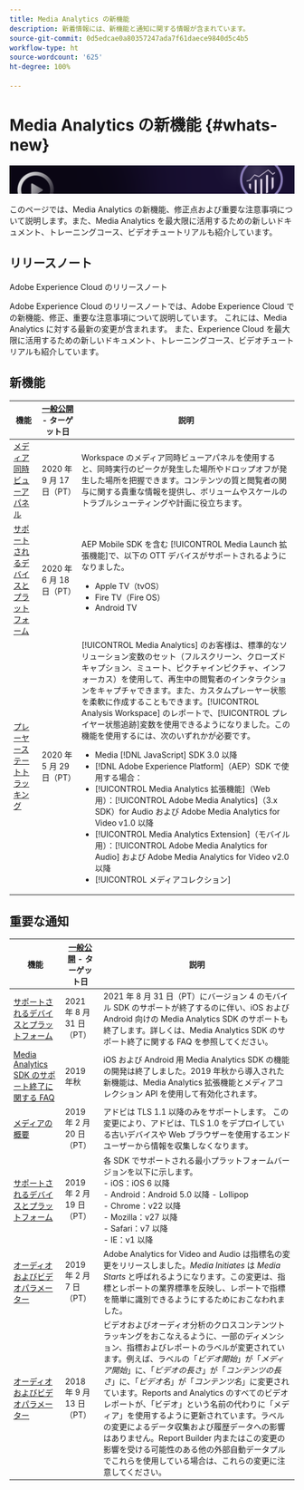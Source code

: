 ```yaml
---
title: Media Analytics の新機能
description: 新着情報には、新機能と通知に関する情報が含まれています。
source-git-commit: 0d5edcae0a80357247ada7f61daece9840d5c4b5
workflow-type: ht
source-wordcount: '625'
ht-degree: 100%

---
```



# Media Analytics の新機能 {#whats-new}

![バナー](assets/media_analytics_banner.png)


このページでは、Media Analytics の新機能、修正点および重要な注意事項について説明します。また、Media Analytics を最大限に活用するための新しいドキュメント、トレーニングコース、ビデオチュートリアルも紹介しています。


## リリースノート

Adobe Experience Cloud のリリースノート

Adobe Experience Cloud のリリースノートでは、Adobe Experience Cloud での新機能、修正、重要な注意事項について説明しています。 これには、Media Analytics に対する最新の変更が含まれます。 また、Experience Cloud を最大限に活用するための新しいドキュメント、トレーニングコース、ビデオチュートリアルも紹介しています。

## 新機能

| 機能 | [一般公開](https://experienceleague.adobe.com/docs/analytics/landing/an-releases.html?lang=ja) - ターゲット日 | 説明 |
| ----------- | ---------- | ---------- |
| [メディア同時ビューアパネル](media-reports/media-workspace-panels/media-concurrent-viewers.md) | 2020 年 9 月 17 日（PT） | Workspace のメディア同時ビューアパネルを使用すると、同時実行のピークが発生した場所やドロップオフが発生した場所を把握できます。コンテンツの質と閲覧者の関与に関する貴重な情報を提供し、ボリュームやスケールのトラブルシューティングや計画に役立ちます。 |
| [サポートされるデバイスとプラットフォーム](https://experienceleague.adobe.com/docs/media-analytics/using/supported-devices.html?lang=ja) | 2020 年 6 月 18 日（PT） | AEP Mobile SDK を含む [!UICONTROL Media Launch 拡張機能]で、以下の OTT デバイスがサポートされるようになりました。<ul><li>Apple TV（tvOS）</li><li>Fire TV（Fire OS）</li><li>Android TV</li></ul> |
| [プレーヤーステートトラッキング](https://experienceleague.adobe.com/docs/media-analytics/using/player-state-tracking/player-state-overview.html?lang=ja) | 2020 年 5 月 29 日（PT） | [!UICONTROL Media Analytics] のお客様は、標準的なソリューション変数のセット（フルスクリーン、クローズドキャプション、ミュート、ピクチャインピクチャ、インフォーカス）を使用して、再生中の閲覧者のインタラクションをキャプチャできます。また、カスタムプレーヤー状態を柔軟に作成することもできます。[!UICONTROL Analysis Workspace] のレポートで、[!UICONTROL プレイヤー状態追跡]変数を使用できるようになりました。この機能を使用するには、次のいずれかが必要です。 <ul><li>Media [!DNL JavaScript] SDK 3.0 以降</li><li>[!DNL Adobe Experience Platform]（AEP）SDK で使用する場合：</li><li>[!UICONTROL Media Analytics 拡張機能]（Web 用）：[!UICONTROL Adobe Media Analytics]（3.x SDK）for Audio および Adobe Media Analytics for Video v1.0 以降</li><li>[!UICONTROL Media Analytics Extension]（モバイル用）：[!UICONTROL Adobe Media Analytics for Audio] および Adobe Media Analytics for Video v2.0 以降</li><li>[!UICONTROL メディアコレクション]</li></ul> |


## 重要な通知

| 機能 | [一般公開](https://experienceleague.adobe.com/docs/analytics/landing/an-releases.html?lang=ja) - ターゲット日 | 説明 |
| ----------- | ---------- | ---------- |
| [サポートされるデバイスとプラットフォーム](https://experienceleague.adobe.com/docs/media-analytics/using/supported-devices.html?lang=ja) | 2021 年 8 月 31 日（PT） | 2021 年 8 月 31 日（PT）にバージョン 4 のモバイル SDK のサポートが終了するのに伴い、iOS および Android 向けの Media Analytics SDK のサポートも終了します。詳しくは、Media Analytics SDK のサポート終了に関する FAQ を参照してください。 |
| [Media Analytics SDK のサポート終了に関する FAQ](sdk-implement/end-of-support-faqs.md) | 2019 年秋 | iOS および Android 用 Media Analytics SDK の機能の開発は終了しました。2019 年秋から導入された新機能は、Media Analytics 拡張機能とメディアコレクション API を使用して有効化されます。 |
| [メディアの概要](media-overview.md) | 2019 年 2 月 20 日（PT） | アドビは TLS 1.1 以降のみをサポートします。 この変更により、アドビは、TLS 1.0 をデプロイしている古いデバイスや Web ブラウザーを使用するエンドユーザーから情報を収集しなくなります。 |
| [サポートされるデバイスとプラットフォーム](https://experienceleague.adobe.com/docs/media-analytics/using/supported-devices.html?lang=ja) | 2019 年 2 月 19 日（PT） | 各 SDK でサポートされる最小プラットフォームバージョンを以下に示します。 <br>- iOS：iOS 6 以降<br>- Android：Android 5.0 以降 - Lollipop <br>- Chrome：v22 以降<br>- Mozilla：v27 以降<br> - Safari：v7 以降<br>- IE：v1 以降 |
| [オーディオおよびビデオパラメーター](metrics-and-metadata/audio-video-parameters.md) | 2019 年 2 月 7 日（PT） | Adobe Analytics for Video and Audio は指標名の変更をリリースしました。<i>Media Initiates</i> は <i>Media Starts</i> と呼ばれるようになります。この変更は、指標とレポートの業界標準を反映し、レポートで指標を簡単に識別できるようにするためにおこなわれました。 |
| [オーディオおよびビデオパラメーター](metrics-and-metadata/audio-video-parameters.md) | 2018 年 9 月 13 日（PT） | ビデオおよびオーディオ分析のクロスコンテンツトラッキングをおこなえるように、一部のディメンション、指標およびレポートのラベルが変更されています。例えば、ラベルの「*ビデオ開始*」が「*メディア開始*」に、「*ビデオの長さ*」が「*コンテンツの長さ*」に、「*ビデオ名*」が「*コンテンツ名*」に変更されています。Reports and Analytics のすべてのビデオレポートが、「ビデオ」という名前の代わりに「メディア」を使用するように更新されています。ラベルの変更によるデータ収集および履歴データへの影響はありません。Report Builder 内またはこの変更の影響を受ける可能性のある他の外部自動データプルでこれらを使用している場合は、これらの変更に注意してください。 |




<!-- | title | date | description | -->
